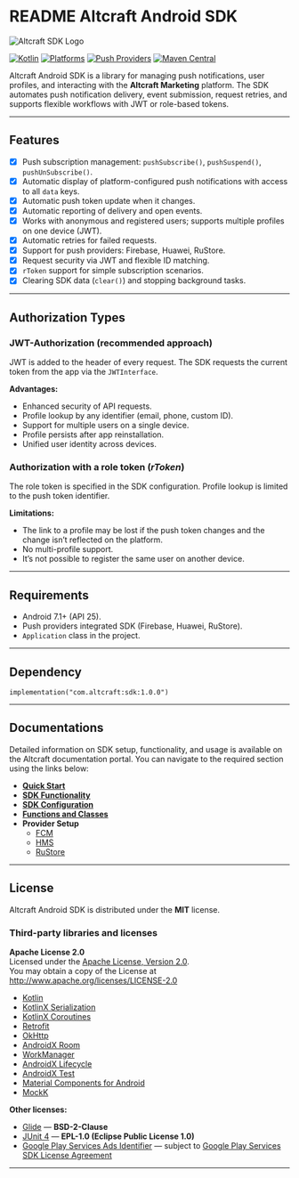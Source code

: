 # README Altcraft Android SDK

![Altcraft SDK Logo](https://guides.altcraft.com/img/logo.svg)

[![Kotlin](https://img.shields.io/badge/Kotlin-1.9%2B-blue?style=flat-square)](https://kotlinlang.org/)
[![Platforms](https://img.shields.io/badge/Platforms-Android-green?style=flat-square)](https://developer.android.com/)
[![Push Providers](https://img.shields.io/badge/Push-Firebase_Huawei_RuStore-orange?style=flat-square)](#)
[![Maven Central](https://img.shields.io/badge/dynamic/xml?url=https%3A%2F%2Frepo1.maven.org%2Fmaven2%2Fcom%2Faltcraft%2Fandroid-sdk%2Fmaven-metadata.xml&query=%2Fmetadata%2Fversioning%2Frelease&label=Maven%20Central)](https://central.sonatype.com/artifact/com.altcraft/android-sdk)


Altcraft Android SDK is a library for managing push notifications, user profiles, and interacting with the **Altcraft Marketing** platform.
The SDK automates push notification delivery, event submission, request retries, and supports flexible workflows with JWT or role-based tokens.

---

## Features

* [x] Push subscription management: `pushSubscribe()`, `pushSuspend()`, `pushUnSubscribe()`.
* [x] Automatic display of platform-configured push notifications with access to all `data` keys.
* [x] Automatic push token update when it changes.
* [x] Automatic reporting of delivery and open events.
* [x] Works with anonymous and registered users; supports multiple profiles on one device (JWT).
* [x] Automatic retries for failed requests.
* [x] Support for push providers: Firebase, Huawei, RuStore.
* [x] Request security via JWT and flexible ID matching.
* [x] `rToken` support for simple subscription scenarios.
* [x] Clearing SDK data (`clear()`) and stopping background tasks.

---

## Authorization Types

### JWT-Authorization (recommended approach)

JWT is added to the header of every request. The SDK requests the current token from the app via the `JWTInterface`.

**Advantages:**

* Enhanced security of API requests.
* Profile lookup by any identifier (email, phone, custom ID).
* Support for multiple users on a single device.
* Profile persists after app reinstallation.
* Unified user identity across devices.

### Authorization with a role token (*rToken*)

The role token is specified in the SDK configuration.
Profile lookup is limited to the push token identifier.

**Limitations:**

* The link to a profile may be lost if the push token changes and the change isn’t reflected on the platform.
* No multi-profile support.
* It’s not possible to register the same user on another device.

---

## Requirements

* Android 7.1+ (API 25).
* Push providers integrated SDK (Firebase, Huawei, RuStore).
* `Application` class in the project.

---

## Dependency

`implementation("com.altcraft:sdk:1.0.0")` 

---

## Documentations

Detailed information on SDK setup, functionality, and usage is available on the Altcraft documentation portal. You can navigate to the required section using the links below:

- [**Quick Start**](https://guides.altcraft.com/en/developer-guide/sdk/v2/android/quick-start/)
- [**SDK Functionality**](https://guides.altcraft.com/en/developer-guide/sdk/v2/android/functionality)
- [**SDK Configuration**](https://guides.altcraft.com/en/developer-guide/sdk/v2/android/setup)
- [**Functions and Classes**](https://guides.altcraft.com/en/developer-guide/sdk/v2/android/functions-and-classes)
- **Provider Setup**
    * [FCM](https://guides.altcraft.com/en/developer-guide/sdk/v2/android/providers/fcm/)
    * [HMS](https://guides.altcraft.com/en/developer-guide/sdk/v2/android/providers/hms)
    * [RuStore](https://guides.altcraft.com/en/developer-guide/sdk/v2/android/providers/rustore)

---

## License

Altcraft Android SDK is distributed under the **MIT** license.

### Third-party libraries and licenses

**Apache License 2.0**  
Licensed under the [Apache License, Version 2.0](http://www.apache.org/licenses/LICENSE-2.0).  
You may obtain a copy of the License at http://www.apache.org/licenses/LICENSE-2.0

* [Kotlin](https://github.com/JetBrains/kotlin)
* [KotlinX Serialization](https://github.com/Kotlin/kotlinx.serialization)
* [KotlinX Coroutines](https://github.com/Kotlin/kotlinx.coroutines)
* [Retrofit](https://github.com/square/retrofit)
* [OkHttp](https://github.com/square/okhttp)
* [AndroidX Room](https://developer.android.com/jetpack/androidx/releases/room)
* [WorkManager](https://developer.android.com/jetpack/androidx/releases/work)
* [AndroidX Lifecycle](https://developer.android.com/jetpack/androidx/releases/lifecycle)
* [AndroidX Test](https://developer.android.com/testing)
* [Material Components for Android](https://github.com/material-components/material-components-android)
* [MockK](https://mockk.io/)

**Other licenses:**
* [Glide](https://github.com/bumptech/glide) — **BSD-2-Clause** 
* [JUnit 4](https://junit.org/junit4/) — **EPL-1.0 (Eclipse Public License 1.0)**
* [Google Play Services Ads Identifier](https://developers.google.com/android/reference/com/google/android/gms/ads/identifier/AdvertisingIdClient) — subject to [Google Play Services SDK License Agreement](https://developers.google.com/terms)

---

